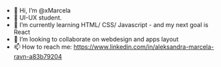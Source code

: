 - 👋 Hi, I’m @xMarcela
- 👀 UI-UX student.
- 🌱 I’m currently learning HTML/ CSS/ Javascript - and my next goal is React
- 💞️ I’m looking to collaborate on webdesign and apps layout
- 📫 How to reach me: https://www.linkedin.com/in/aleksandra-marcela-ravn-a83b79204

<!---
xMarcela/xMarcela is a ✨ special ✨ repository because its `README.md` (this file) appears on your GitHub profile.
You can click the Preview link to take a look at your changes.
--->
